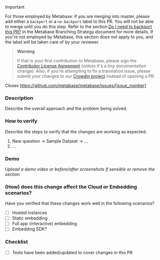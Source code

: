 > [!IMPORTANT]
> For those employed by Metabase: if you are merging into master, please add either a `backport` or a `no-backport` label to this PR. You will not be able to merge until you do this step. Refer to the section [Do I need to backport this PR?](https://www.notion.so/metabase/Metabase-Branching-Strategy-6eb577d5f61142aa960a626d6bbdfeb3?pvs=4#89f80d6f17714a0198aeb66c0efd1b71) in the Metabase Branching Strategy document for more details. If you're not employed by Metabase, this section does not apply to you, and the label will be taken care of by your reviewer.

> **Warning**
>
> If that is your first contribution to Metabase, please sign the [Contributor License Agreement](https://docs.google.com/a/metabase.com/forms/d/1oV38o7b9ONFSwuzwmERRMi9SYrhYeOrkbmNaq9pOJ_E/viewform) (unless it's a tiny documentation change). Also, if you're attempting to fix a translation issue, please submit your changes to our [Crowdin project](https://crowdin.com/project/metabase-i18n) instead of opening a PR.

Closes https://github.com/metabase/metabase/issues/[issue_number]

### Description

Describe the overall approach and the problem being solved.

### How to verify

Describe the steps to verify that the changes are working as expected.

1. New question -> Sample Dataset -> ...
2. ...

### Demo

_Upload a demo video or before/after screenshots if sensible or remove the section_

### (How) does this change affect the Cloud or Embedding scenarios?

Have you verified that these changes work well in the following scenarios?

- [ ] Hosted instances
- [ ] Static embedding
- [ ] Full app (interactive) embedding
- [ ] Embedding SDK?

### Checklist

- [ ] Tests have been added/updated to cover changes in this PR
